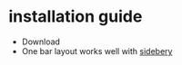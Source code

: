 # installation guide 
 - Download
 - One bar layout works well with [sidebery](https://github.com/mbnuqw/sidebery/releases/download/v5.0.0b32/sidebery-5.0.0b32.xpi)
